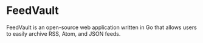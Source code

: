 # FeedVault
FeedVault is an open-source web application written in Go that allows users to easily archive RSS, Atom, and JSON feeds.
